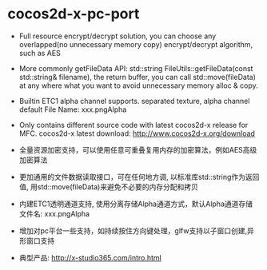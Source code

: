 # cocos2d-x-pc-port
* Full resource encrypt/decrypt solution, you can choose any overlapped(no unnecessary memory copy) encrypt/decrypt algorithm, such as AES
* More commonly getFileData API: std::string FileUtils::getFileData(const std::string& filename), the return buffer, you can call std::move(fileData) at any where what you want to avoid unnecessary memory alloc & copy.
* Builtin ETC1 alpha channel supports. separated texture, alpha channel default File Name: xxx.pngAlpha
* Only contains different source code with latest cocos2d-x release for MFC.
cocos2d-x latest download: http://www.cocos2d-x.org/download

* 全量资源加密支持，可以使用任意可重叠复用内存的加密算法，例如AES高级加密算法
* 更加通用的文件数据读取接口，可在任何地方调, 以标准库std::string作为返回值, 用std::move(fileData)来避免不必要的内存分配和拷贝
* 内建ETC1透明通道支持, 使用分离存储Alpha通道方式，默认Alpha通道存储文件名: xxx.pngAlpha
* 增加对pc平台一些支持，如持续按住方向键处理，glfw支持以子窗口创建,异形窗口支持
* 典型产品: http://x-studio365.com/intro.html
